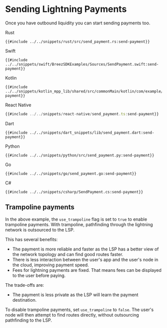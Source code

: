 # Sending Lightning Payments

Once you have outbound liquidity you can start sending payments too.

<custom-tabs category="lang">
<div slot="title">Rust</div>
<section>

```rust,ignore
{{#include ../../snippets/rust/src/send_payment.rs:send-payment}}
```
</section>

<div slot="title">Swift</div>
<section>

```swift,ignore
{{#include ../../snippets/swift/BreezSDKExamples/Sources/SendPayment.swift:send-payment}}
```
</section>

<div slot="title">Kotlin</div>
<section>

```kotlin,ignore
{{#include ../../snippets/kotlin_mpp_lib/shared/src/commonMain/kotlin/com/example/kotlinmpplib/SendPayment.kt:send-payment}}
```
</section>

<div slot="title">React Native</div>
<section>

```typescript
{{#include ../../snippets/react-native/send_payment.ts:send-payment}}
```
</section>

<div slot="title">Dart</div>
<section>

```dart,ignore
{{#include ../../snippets/dart_snippets/lib/send_payment.dart:send-payment}}
```
</section>

<div slot="title">Python</div>
<section>

```python,ignore
{{#include ../../snippets/python/src/send_payment.py:send-payment}}
```
</section>

<div slot="title">Go</div>
<section>

```go,ignore
{{#include ../../snippets/go/send_payment.go:send-payment}}
```
</section>

<div slot="title">C#</div>
<section>

```cs,ignore
{{#include ../../snippets/csharp/SendPayment.cs:send-payment}}
```
</section>
</custom-tabs>

## Trampoline payments

In the above example, the `use_trampoline` flag is set to `true` to enable
trampoline payments. With trampoline, pathfinding through the lightning network
is outsourced to the LSP. 

This has several benefits:
- The payment is more reliable and faster as the LSP has a better view of the
  network topology and can find good routes faster.
- There is less interaction between the user's app and the user's node in the
  cloud, improving payment speed.
- Fees for lightning payments are fixed. That means fees can be displayed to the
  user before paying. 

The trade-offs are:
- The payment is less private as the LSP will learn the payment destination.

To disable trampoline payments, set `use_trampoline` to `false`. The user's node
will then attempt to find routes directly, without outsourcing pathfinding to
the LSP.